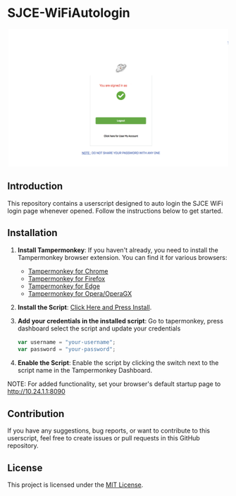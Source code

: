 # SJCE-WiFiAutologin

<p align="center">
<img src="https://github.com/theinit01/SJCE-WiFiAutologin/blob/main/thumbnail.png" alt="picture" width="500">
</p>

## Introduction

This repository contains a userscript designed to auto login the SJCE WiFi login page whenever opened. Follow the instructions below to get started.

## Installation

1. **Install Tampermonkey**:
   If you haven't already, you need to install the Tampermonkey browser extension. You can find it for various browsers:
   - <a href="https://chrome.google.com/webstore/detail/tampermonkey/dhdgffkkebhmkfjojejmpbldmpobfkfo" target="_blank">Tampermonkey for Chrome</a>
   - <a href="https://addons.mozilla.org/en-US/firefox/addon/tampermonkey/" target="_blank">Tampermonkey for Firefox</a>
   - <a href="https://microsoftedge.microsoft.com/addons/detail/tampermonkey/iikmkjmpaadaobahmlepeloendndfphd" target="_blank">Tampermonkey for Edge</a>
   - <a href="https://addons.opera.com/en-gb/extensions/details/tampermonkey-beta/" target="_blank">Tampermonkey for Opera/OperaGX</a>

2. **Install the Script**:
   [Click Here and Press Install](sjce-wifi-autologin.user.js?raw=True).

3. **Add your credentials in the installed script**:
   Go to tapermonkey, press dashboard select the script and update your credentials
   ```javascript
   var username = "your-username";
   var password = "your-password";
   ```

5. **Enable the Script**:
   Enable the script by clicking the switch next to the script name in the Tampermonkey Dashboard.

NOTE: For added functionality, set your browser's default startup page to http://10.24.1.1:8090
## Contribution

If you have any suggestions, bug reports, or want to contribute to this userscript, feel free to create issues or pull requests in this GitHub repository.

## License

This project is licensed under the [MIT License](LICENSE).
